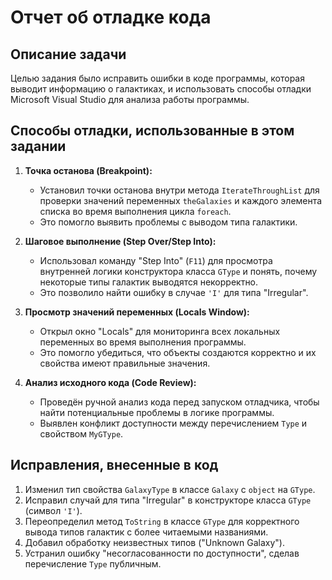 # Отчет об отладке кода

## Описание задачи
Целью задания было исправить ошибки в коде программы, которая выводит информацию о галактиках, и использовать способы отладки Microsoft Visual Studio для анализа работы программы.

## Способы отладки, использованные в этом задании

1. **Точка останова (Breakpoint):**
   - Установил точки останова внутри метода `IterateThroughList` для проверки значений переменных `theGalaxies` и каждого элемента списка во время выполнения цикла `foreach`.
   - Это помогло выявить проблемы с выводом типа галактики.

2. **Шаговое выполнение (Step Over/Step Into):**
   - Использовал команду "Step Into" (`F11`) для просмотра внутренней логики конструктора класса `GType` и понять, почему некоторые типы галактик выводятся некорректно.
   - Это позволило найти ошибку в случае `'I'` для типа "Irregular".

3. **Просмотр значений переменных (Locals Window):**
   - Открыл окно "Locals" для мониторинга всех локальных переменных во время выполнения программы.
   - Это помогло убедиться, что объекты создаются корректно и их свойства имеют правильные значения.

4. **Анализ исходного кода (Code Review):**
   - Проведён ручной анализ кода перед запуском отладчика, чтобы найти потенциальные проблемы в логике программы.
   - Выявлен конфликт доступности между перечислением `Type` и свойством `MyGType`.

## Исправления, внесенные в код
1. Изменил тип свойства `GalaxyType` в классе `Galaxy` с `object` на `GType`.
2. Исправил случай для типа "Irregular" в конструкторе класса `GType` (символ `'I'`).
3. Переопределил метод `ToString` в классе `GType` для корректного вывода типов галактик с более читаемыми названиями.
4. Добавил обработку неизвестных типов ("Unknown Galaxy").
5. Устранил ошибку "несогласованности по доступности", сделав перечисление `Type` публичным.

